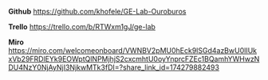 **Github**
https://github.com/khofele/GE-Lab-Ouroburos

**Trello**
https://trello.com/b/RTWxm1gJ/ge-lab

**Miro** 
https://miro.com/welcomeonboard/VWNBV2pMU0hEck9lSGd4azBwU0lIUkxVb29FRDlEYk9EOWptQlNPMjhjS2cxcmhtU0oyYnprcFZEc1BQamhYWHwzNDU4NzY0NjAyNjI3NjkwMTk3fDI=?share_link_id=174279882493
